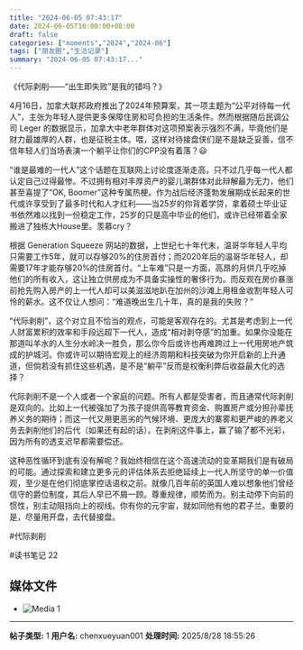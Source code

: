 ```yaml
---
title: "2024-06-05 07:43:17"
date: 2024-06-05T10:00:00+08:00
draft: false
categories: ["moments","2024","2024-06"]
tags: ["朋友圈","生活记录"]
summary: "2024-06-05 07:43:17..."
---
```


《代际剥削——“出生即失败”是我的错吗？》

​4月16日，加拿大联邦政府推出了2024年预算案，其一项主题为“公平对待每一代人”，主张为年轻人提供更多保障住房和可负担的生活条件。然而根据随后民调公司 Leger 的数据显示，加拿大中老年群体对这项预案表示强烈不满，毕竟他们是财力最雄厚的人群，也是征税主体。喂，这样对待接盘侠们是不是缺乏妥善，信不信年轻人们当场表演一个躺平让你们的CPP没有着落？😃

“谁是最难的一代人”这个话题在互联网上讨论度逐渐走高，只不过几乎每一代人都认定自己过得最惨。不过拥有相对丰厚资产的婴儿潮群体对此辩解最为无力，他们甚至喜提了“OK, Boomer”这种专属热梗。作为战后经济蓬勃发展期成长起来的世代或许享受到了最多时代和人才红利——当25岁的你背着学贷，拿着硕士毕业证书依然难以找到一份稳定工作，25岁的只是高中毕业的他们，或许已经带着全家搬进了独栋大House里。羡慕cry？

根据 Generation Squeeze 网站的数据，上世纪七十年代末，温哥华年轻人平均只需要工作5年，就可以存够20%的住房首付；而2020年后的温哥华年轻人，却需要17年才能存够20%的住房首付。“上车难”只是一方面，高昂的月供几乎吃掉他们的所有收入，这让独立供房成为不具备实操性的奢侈行为。而反观在房价暴涨前抢先购入房产的上一代人却可以美滋滋地趴在加州的沙滩上用租金收割年轻人可怜的薪水。这不仅让人想问：“难道晚出生几十年，真的是我的失败？”

“代际剥削”，这个对立且不恰当的观点，可能是客观存在的。尤其是考虑到上一代人财富累积的效率和手段远超下一代人，造成“相对剥夺感”的加重。如果你没能在那道叫羊水的人生分水岭决一胜负，那么你今后或许也再难跨过上一代用房地产筑成的护城河。你或许可以期待宏观上的经济周期和科技突破为你开启新的上升通道，但倘若没有抓住这些机遇，是不是“躺平”反而是权衡利弊后收益最大化的选择？

代际剥削不是一个人或者一个家庭的问题。所有人都是受害者，而且通常代际剥削是双向的。比如上一代被强加了为孩子提供高等教育资金、购置房产或分担孙辈抚养义务的期待；而这一代又用更恶劣的气候环境、更庞大的寨雾和更严峻的养老义务去剥削他们的后代（如果还有起的话）。在剥削这件事上，赢了输了都不光彩，因为所有的透支迟早都需要偿还。

这种恶性循环到底有没有解呢？我始终相信在这个高速流动的变革期我们是有破局的可能。通过探索和建立更多元的评估体系去拒绝延续上一代人所坚守的单一价值观，至少是在他们彻底掌控话语权之前。就像几百年前的英国人难以想象他们曾经信守的爵位制度，其后人早已不屑一顾。尊重规律，顺势而为。别主动停下向前的惯性，别主动阻挡向上的视线。你有你的元宇宙，就如同他有他的君子兰。重要的是，尽量用开盘，去代替接盘。

#代际剥削

#读书笔记 22

## 媒体文件

- ![Media 1](/Moments/photos/2024-06-05/202406050743170.jpg)

---

**帖子类型:** 1
**用户名:** chenxueyuan001
**处理时间:** 2025/8/28 18:55:26